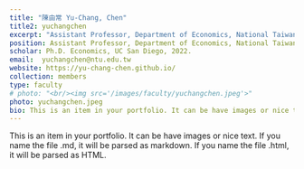 ```yaml
---
title: "陳由常 Yu-Chang, Chen"
title2: yuchangchen
excerpt: "Assistant Professor, Department of Economics, National Taiwan University<br/><img src='/images/faculty/yuchangchen.jpeg'>"
position: Assistant Professor, Department of Economics, National Taiwan University
scholar: Ph.D. Economics, UC San Diego, 2022.
email: 	yuchangchen@ntu.edu.tw
website: https://yu-chang-chen.github.io/
collection: members
type: faculty
# photo: "<br/><img src='/images/faculty/yuchangchen.jpeg'>"
photo: yuchangchen.jpeg
bio: This is an item in your portfolio. It can be have images or nice text. If you name the file .md, it will be parsed as markdown. If you name the file .html, it will be parsed as HTML. 
---
```


This is an item in your portfolio. It can be have images or nice text. If you name the file .md, it will be parsed as markdown. If you name the file .html, it will be parsed as HTML. 
